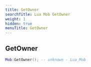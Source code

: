 ```yaml
---
title: GetOwner
searchTitle: Lua Mob GetOwner
weight: 1
hidden: true
menuTitle: GetOwner
---
```

## GetOwner
```lua
Mob:GetOwner(); -- unknown - Lua_Mob
```